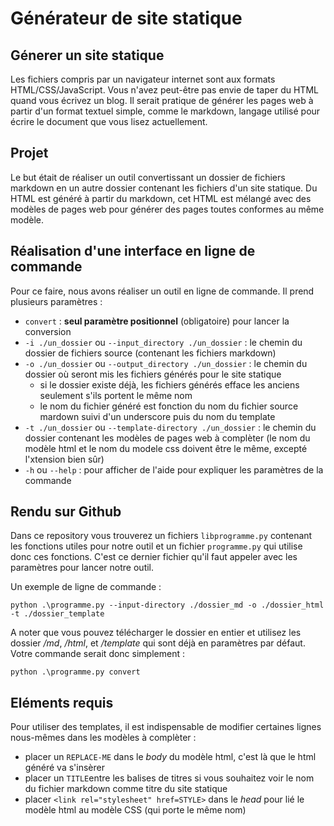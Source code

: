 # Générateur de site statique

## Génerer un site statique
Les fichiers compris par un navigateur internet sont aux formats HTML/CSS/JavaScript. Vous n'avez peut-être pas envie de taper du HTML quand vous écrivez un blog. Il serait pratique de générer les pages web à partir d'un format textuel simple, comme le markdown, langage utilisé pour écrire le document que vous lisez actuellement.

## Projet
Le but était de réaliser un outil convertissant un dossier de fichiers markdown en un autre dossier contenant les fichiers d'un site statique. Du HTML est généré à partir du markdown, cet HTML est mélangé avec des modèles de pages web pour générer des pages toutes conformes au même modèle.

## Réalisation d'une interface en ligne de commande
Pour ce faire, nous avons réaliser un outil en ligne de commande. Il prend plusieurs paramètres :
* `convert` : **seul paramètre positionnel** (obligatoire) pour lancer la conversion
* `-i ./un_dossier` ou `--input_directory ./un_dossier` : le chemin du dossier de fichiers source (contenant les fichiers markdown)
* `-o ./un_dossier` ou `--output_directory ./un_dossier` : le chemin du dossier où seront mis les fichiers générés pour le site statique
    * si le dossier existe déjà, les fichiers générés efface les anciens seulement s'ils portent le même nom
    * le nom du fichier généré est fonction du nom du fichier source mardown suivi d'un underscore puis du nom du template
* `-t ./un_dossier` ou `--template-directory ./un_dossier` : le chemin du dossier contenant les modèles de pages web à complèter (le nom du modèle html et le nom du modele css doivent être le même, excepté l'xtension bien sûr)
* `-h` ou `--help` : pour afficher de l'aide pour expliquer les paramètres de la commande

## Rendu sur Github
Dans ce repository vous trouverez un fichiers `libprogramme.py` contenant les fonctions utiles pour notre outil et un fichier `programme.py` qui utilise donc ces fonctions. C'est ce dernier fichier qu'il faut appeler avec les paramètres pour lancer notre outil.  
  
Un exemple de ligne de commande :  
  
`python .\programme.py --input-directory ./dossier_md -o ./dossier_html -t ./dossier_template`  
  
A noter que vous pouvez télécharger le dossier en entier et utilisez les dossier */md*, */html*, et */template* qui sont déjà en paramètres par défaut. Votre commande serait donc simplement :  
  
`python .\programme.py convert`

## Eléments requis
Pour utiliser des templates, il est indispensable de modifier certaines lignes nous-mêmes dans les modèles à complèter :
* placer un `REPLACE-ME` dans le *body* du modèle html, c'est là que le html généré va s'insèrer
* placer un `TITLE`entre les balises de titres si vous souhaitez voir le nom du fichier markdown comme titre du site statique
* placer `<link rel="stylesheet" href=STYLE>` dans le *head* pour lié le modèle html au modèle CSS (qui porte le même nom)